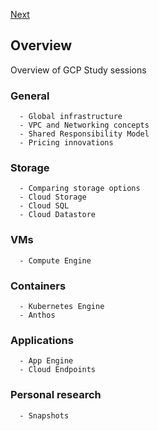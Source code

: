 [Next](https://github.com/paulowe/gcp/blob/main/pricing.md)
## Overview                                                                                                                                          
Overview of GCP Study sessions
### General
      - Global infrastructure
      - VPC and Networking concepts
      - Shared Responsibility Model
      - Pricing innovations
### Storage
      - Comparing storage options 
      - Cloud Storage
      - Cloud SQL
      - Cloud Datastore
### VMs
      - Compute Engine
### Containers
      - Kubernetes Engine
      - Anthos  
### Applications
      - App Engine
      - Cloud Endpoints 
### Personal research
      - Snapshots
